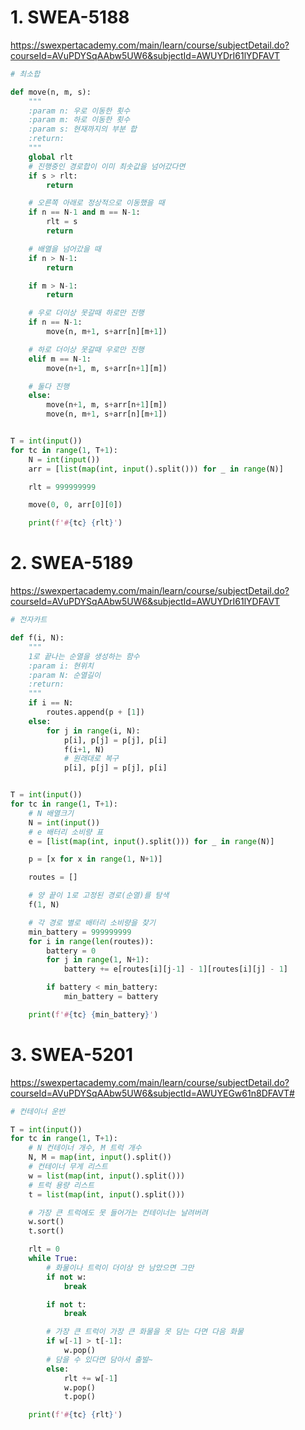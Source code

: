 # 1. SWEA-5188

https://swexpertacademy.com/main/learn/course/subjectDetail.do?courseId=AVuPDYSqAAbw5UW6&subjectId=AWUYDrI61lYDFAVT

```python
# 최소합

def move(n, m, s):
    """
    :param n: 우로 이동한 횟수
    :param m: 하로 이동한 횟수
    :param s: 현재까지의 부분 합
    :return:
    """
    global rlt
    # 진행중인 경로합이 이미 최솟값을 넘어갔다면
    if s > rlt:
        return

    # 오른쪽 아래로 정상적으로 이동했을 때
    if n == N-1 and m == N-1:
        rlt = s
        return

    # 배열을 넘어갔을 때
    if n > N-1:
        return

    if m > N-1:
        return

    # 우로 더이상 못갈때 하로만 진행
    if n == N-1:
        move(n, m+1, s+arr[n][m+1])

    # 하로 더이상 못갈때 우로만 진행
    elif m == N-1:
        move(n+1, m, s+arr[n+1][m])

    # 둘다 진행
    else:
        move(n+1, m, s+arr[n+1][m])
        move(n, m+1, s+arr[n][m+1])


T = int(input())
for tc in range(1, T+1):
    N = int(input())
    arr = [list(map(int, input().split())) for _ in range(N)]

    rlt = 999999999

    move(0, 0, arr[0][0])

    print(f'#{tc} {rlt}')
```



# 2. SWEA-5189

https://swexpertacademy.com/main/learn/course/subjectDetail.do?courseId=AVuPDYSqAAbw5UW6&subjectId=AWUYDrI61lYDFAVT

```python
# 전자카트

def f(i, N):
    """
    1로 끝나는 순열을 생성하는 함수
    :param i: 현위치
    :param N: 순열길이
    :return:
    """
    if i == N:
        routes.append(p + [1])
    else:
        for j in range(i, N):
            p[i], p[j] = p[j], p[i]
            f(i+1, N)
            # 원래대로 복구
            p[i], p[j] = p[j], p[i]


T = int(input())
for tc in range(1, T+1):
    # N 배열크기
    N = int(input())
    # e 배터리 소비량 표
    e = [list(map(int, input().split())) for _ in range(N)]

    p = [x for x in range(1, N+1)]

    routes = []

    # 양 끝이 1로 고정된 경로(순열)를 탐색
    f(1, N)

    # 각 경로 별로 배터리 소비량을 찾기
    min_battery = 999999999
    for i in range(len(routes)):
        battery = 0
        for j in range(1, N+1):
            battery += e[routes[i][j-1] - 1][routes[i][j] - 1]

        if battery < min_battery:
            min_battery = battery

    print(f'#{tc} {min_battery}')
```



# 3. SWEA-5201

https://swexpertacademy.com/main/learn/course/subjectDetail.do?courseId=AVuPDYSqAAbw5UW6&subjectId=AWUYEGw61n8DFAVT#

```python
# 컨테이너 운반

T = int(input())
for tc in range(1, T+1):
    # N 컨테이너 개수, M 트럭 개수
    N, M = map(int, input().split())
    # 컨테이너 무게 리스트
    w = list(map(int, input().split()))
    # 트럭 용량 리스트
    t = list(map(int, input().split()))

    # 가장 큰 트럭에도 못 들어가는 컨테이너는 날려버려
    w.sort()
    t.sort()

    rlt = 0
    while True:
        # 화물이나 트럭이 더이상 안 남았으면 그만
        if not w:
            break

        if not t:
            break

        # 가장 큰 트럭이 가장 큰 화물을 못 담는 다면 다음 화물
        if w[-1] > t[-1]:
            w.pop()
        # 담을 수 있다면 담아서 출발~
        else:
            rlt += w[-1]
            w.pop()
            t.pop()

    print(f'#{tc} {rlt}')

```

